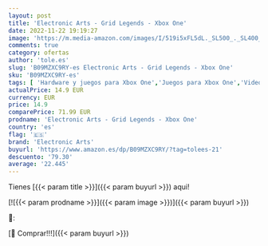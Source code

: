 ```yaml
---
layout: post
title: 'Electronic Arts - Grid Legends - Xbox One'
date: 2022-11-22 19:19:27
image: 'https://m.media-amazon.com/images/I/519i5xFL5dL._SL500_._SL400_.jpg'
comments: true
category: ofertas
author: 'tole.es'
slug: 'B09MZXC9RY-es Electronic Arts - Grid Legends - Xbox One'
sku: 'B09MZXC9RY-es'
tags: [ 'Hardware y juegos para Xbox One','Juegos para Xbox One','Videojuegos','electronic arts','xbox','🇪🇸', ]
actualPrice: 14.9 EUR
currency: EUR
price: 14.9
comparePrice: 71.99 EUR
prodname: 'Electronic Arts - Grid Legends - Xbox One'
country: 'es'
flag: '🇪🇸'
brand: 'Electronic Arts'
buyurl: 'https://www.amazon.es/dp/B09MZXC9RY/?tag=tolees-21'
descuento: '79.30'
average: '22.445'
---
```


Tienes [{{< param title >}}]({{< param buyurl >}}) aqui!

[![{{< param prodname >}}]({{< param image >}})]({{< param buyurl >}})

🔎:


[🛒 Comprar!!!]({{< param buyurl >}})
